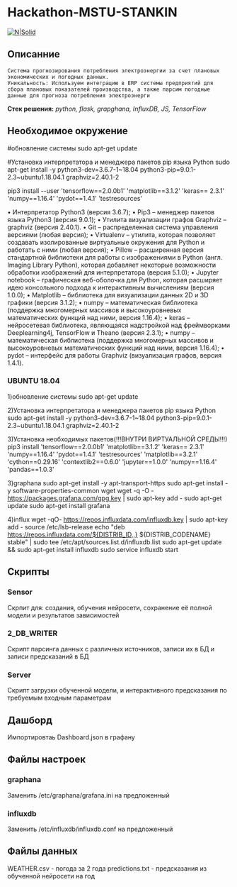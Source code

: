 # Hackathon-MSTU-STANKIN

[![N|Solid](https://images-ext-1.discordapp.net/external/NdmgWy6xtpQzabOfffVcNDvS8tPiwunbaRklhy5TbzQ/http/s.pmelikov.ru/stankin_logo.png)](https://stankin.ru/)

## Описанние

    Cистема прогнозирования потребления электроэнергии за счет плановых экономических и погодных данных.
    Уникальность: Используем интеграцию в ERP системы предприятий для сбора плановых показателей производства, а также парсим погодные данные для прогноза потребления электроэнерги

**Стек решения:** *python, flask, grapghana, InfluxDB, JS, TensorFlow*

## Необходимое окружение

#обновление системы
sudo apt-get update

#Установка интерпретатора и менеджера пакетов pip языка Python
sudo apt-get install -y python3-dev=3.6.7-1~18.04 python3-pip=9.0.1-2.3~ubuntu1.18.04.1 graphviz=2.40.1-2

pip3 install --user 'tensorflow==2.0.0b1' 'matplotlib==3.1.2' 'keras== 2.3.1' 'numpy==1.16.4' 'pydot==1.4.1' 'testresources'




•	Интерпретатор Python3 (версия 3.6.7);
•	Pip3 – менеджер пакетов языка Python3 (версия 9.0.1);
•	Утилита визуализации графов Graphviz – graphviz (версия 2.40.1).
•	Git – распределенная система управления версиями (любая версия);
•	Virtualenv – утилита, которая позволяет создавать изолированные виртуальные окружения для Python и работать с ними (любая версия);
•	Pillow – расширенная версия стандартной библиотеки для работы с изображениями в Python (англ. Imaging Library Python), которая добавляет некоторые возможности обработки изображений для интерпретатора (версия 5.1.0);
•	Jupyter notebook – графическая веб-оболочка для Python, которая расширяет идею консольного подхода к интерактивным вычислениям (версия 1.0.0);
•	Matplotlib – библиотека для визуализации данных 2D и 3D графики (версия 3.1.2);
•	numpy – математическая библиотека (поддержка многомерных массивов и высокоуровневых математических функций над ними, версия 1.16.4);
•	keras – нейросетевая библиотека, являющаяся надстройкой над фреймворками Deeplearning4j, TensorFlow и Theano (версия 2.3.1);
•	numpy – математическая библиотека (поддержка многомерных массивов и высокоуровневых математических функций над ними, версия 1.16.4);
•	pydot – интерфейс для работы Graphviz (визуализация графов, версия 1.4.1).

### UBUNTU 18.04
1)обновление системы
sudo apt-get update

2)Установка интерпретатора и менеджера пакетов pip языка Python
sudo apt-get install -y python3-dev=3.6.7-1~18.04 python3-pip=9.0.1-2.3~ubuntu1.18.04.1 graphviz=2.40.1-2

3)Установка необходимых пакетов(!!!ВНУТРИ ВИРТУАЛЬНОЙ СРЕДЫ!!!)
pip3 install 'tensorflow==2.0.0b1' 'matplotlib==3.1.2' 'keras== 2.3.1' 'numpy==1.16.4' 'pydot==1.4.1' 'testresources' 'matplotlib==3.2.1' 'cython==0.29.16' 'contextlib2==0.6.0' 'jupyter==1.0.0' 'numpy==1.16.4' 'pandas==1.0.3'

3)graphana
sudo apt-get install -y apt-transport-https
sudo apt-get install -y software-properties-common wget
wget -q -O - https://packages.grafana.com/gpg.key | sudo apt-key add -
sudo apt-get update
sudo apt-get install grafana

4)influx
wget -qO- https://repos.influxdata.com/influxdb.key | sudo apt-key add -
source /etc/lsb-release
echo "deb https://repos.influxdata.com/${DISTRIB_ID,,} ${DISTRIB_CODENAME} stable" | sudo tee /etc/apt/sources.list.d/influxdb.list
sudo apt-get update && sudo apt-get install influxdb
sudo service influxdb start

## Скрипты

### Sensor
Скрпит для: создания, обучения нейросети, сохранение её полной модели и результатов зависимостей

### 2_DB_WRITER

Скрипт парсинга данных с различных источников, записи их в БД и записи предсказаний в БД

### Server

Скрипт загрузки обученной модели, и интерактивного предсказания по требуемым входным параметрам

## Дашборд

Импортировтаь Dashboard.json в графану

## Файлы настроек

### graphana

Заменить /etc/graphana/grafana.ini на предложенный

### influxdb

Заменить /etc/influxdb/influxdb.conf на предложенный

## Файлы данных
WEATHER.csv - погода за 2 года
predictions.txt - предсказания из обученной нейросети на год

